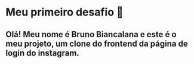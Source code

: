# Meu primeiro desafio :muscle:

## Olá! Meu nome é Bruno Biancalana e este é o meu projeto, um clone do frontend da página de login do instagram.

